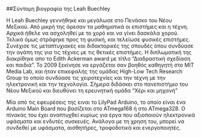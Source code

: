 ##Σύντομη βιογραφία της Leah Buechley

H Leah Buechley γεννήθηκε και μεγάλωσε στο Πενάσκο του Νέου Μεξικού. Από μικρή της άρεσαν τα μαθηματικά οι επιστήμες και η τέχνη. Αρχικά ήθελε να ασχοληθεί με το χορό και να γίνει δασκάλα χορού. Τελικά όμως στράφηκε προς τη φυσική, και τελείωσε φυσικές επιστήμες. Συνέχισε τις μεταπτυχιακές και διδακτορικές της σπουδές όπου συνδύασε την αγάπη της για τις τέχνες με τις θετικές επιστήμες. Η διπλωματική της διακρίθηκε απο το Edith Ackerman award με τίτλο “Διαδραστική σχεδίαση και παιδιά”. Το 2009 ξεκίνησε να εργάζεται σαν βοηθός καθηγητή στο ΜΙΤ Media Lab, και ήταν επικεφαλής της ομάδας High-Low Tech Research Group το οποίο συνδύασε τις χειροτεχνίες και την τέχνη με την ηλεκτρονική και την τεχνολογία. Σήμερα διδάσκει στο πανεπιστήμιο του Νέου Μεξικού και διευθύνει τη ερευνητική ομάδα “Χέρι και μηχανή”  

Μία από τις εφευρέσεις της ειναι το LilyPad Arduino, το οποίο είναι ένα Arduino Main Board που βασίζεται στο ATmega168 ή στο ATmega328. Ο πίνακάς του έχει αναπτυχθεί κυρίως για έργα που αξιοποιούν ηλεκτρονικά υφάσματα και ενδυτές συσκευές. Ανάλογα με τη χρηση του, μπορεί να συνδεθεί με υφάσματα, αισθητήρες, τροφοδοτικά και ενεργοποιητές. 
